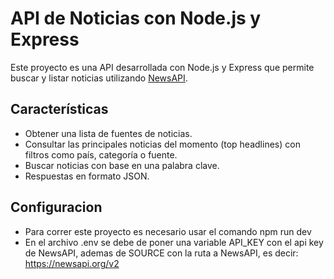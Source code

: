# API de Noticias con Node.js y Express

Este proyecto es una API desarrollada con Node.js y Express que permite buscar y listar noticias utilizando [NewsAPI](https://newsapi.org/).

## Características
- Obtener una lista de fuentes de noticias.
- Consultar las principales noticias del momento (top headlines) con filtros como país, categoría o fuente.
- Buscar noticias con base en una palabra clave.
- Respuestas en formato JSON.

## Configuracion
- Para correr este proyecto es necesario usar el comando npm run dev
- En el archivo .env se debe de poner una variable API_KEY con el api key de NewsAPI, ademas de SOURCE con la ruta a NewsAPI, es decir: https://newsapi.org/v2
